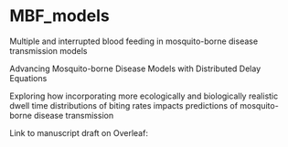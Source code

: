 # MBF_models
Multiple and interrupted blood feeding in mosquito-borne disease transmission models

Advancing Mosquito-borne Disease Models with Distributed Delay Equations

Exploring how incorporating more ecologically and biologically realistic dwell time distributions of biting rates impacts predictions of mosquito-borne disease transmission

Link to manuscript draft on Overleaf:
